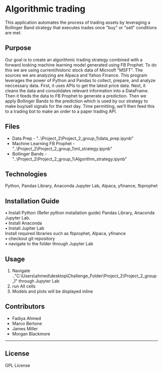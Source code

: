 # Algorithmic trading 

This application automates the process of trading assets by leveraging a Bollinger Band strategy that executes trades once "buy" or "sell" conditions are met.

## Purpose
Our goal is to create an algorithmic trading strategy combined with a forward looking machine learning model generated using FB Prophet. To do this we are using current/historic stock data of Microsft "MSFT". The sources we are analyzing are Alpaca and Yahoo Finance. This program leverages the power of Python and Pandas to collect, prepare, and analyze neccessary data. First, it uses APIs to get the latest price data. Next, it cleans the data and consolidates relevant information into a DataFrame. Then it feeds the data to FB Prophet to generate a prediction. Then we apply Bollinger Bands to the prediction which is used by our strategy to make buy/sell signals for the next day. Time permitting, we'll then feed this to a trading bot to make an order to a paper trading API.  

## Files

- Data Prep - "..\Project_2\Project_2_group_1\data_prep.ipynb"
- Machine Learning FB Prophet - "..\Project_2\Project_2_group_1\ml_strategy.ipynb"
- Bollinger Bands - "..\Project_2\Project_2_group_1\Algorithm_strategy.ipynb"

## Technologies  
  
Python, Pandas Library, Anaconda Jupyter Lab, Alpaca, yfinance, fbprophet  
  
## Installation Guide
•	Install Python (Refer python installation guide) Pandas Library, Anaconda Jupyter Lab.  
•	Install Anaconda  
•	Install Jupiter Lab  
Install required libraries such as fbprophet, Alpaca, yfinance  
•	checkout git repository  
•	navigate to the folder through Jupyter Lab  


## Usage

1.	Navigate .."C:\Users\ahmed\desktop\Challenge_Folder\Project_2\Project_2_group_1" through Jupyter Lab  
2.	run All cells  
3.	Models and plots will be displayed inline  
  
## Contributors  
  
- Fadiya Ahmed  
- Marco Bertone  
- James Miller  
- Morgan Blackmore  

---
  
## License  
  
GPL License  
